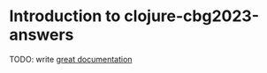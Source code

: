 # Introduction to clojure-cbg2023-answers

TODO: write [great documentation](http://jacobian.org/writing/what-to-write/)
